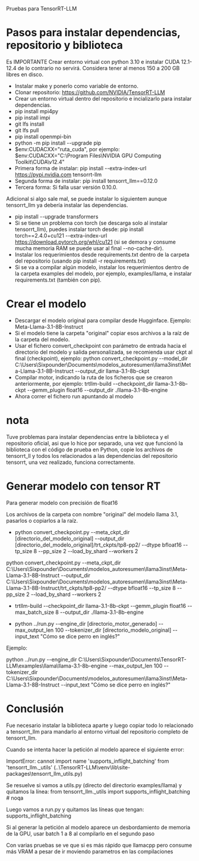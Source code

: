 Pruebas para TensorRT-LLM

# Pasos para instalar dependencias, repositorio y biblioteca

Es IMPORTANTE Crear entorno virtual con python 3.10 e instalar CUDA 12.1-12.4 de lo contrario no servirá.
Considera tener al menos 150 a 200 GB libres en disco.

* Instalar make y ponerlo como variable de entorno.
* Clonar repositorio: https://github.com/NVIDIA/TensorRT-LLM
* Crear un entorno virtual dentro del repositorio e incializarlo para instalar dependencias.
* pip install mpi4py
* pip install impi
* git lfs install
* git lfs pull
* pip install openmpi-bin
* python -m pip install --upgrade pip
* $env:CUDACXX="ruta_cuda", por ejemplo: $env:CUDACXX="C:\Program Files\NVIDIA GPU Computing Toolkit\CUDA\v12.4"                       
* Primera forma de instalar: pip install --extra-index-url https://pypi.nvidia.com tensorrt-llm            
* Segunda forma de instalar: pip install tensorrt_llm==0.12.0
* Tercera forma: Si falla usar versión 0.10.0.

Adicional si algo sale mal, se puede instalar lo siguientem aunque tensorrt_llm ya debería instalar las dependencias.

* pip install --upgrade transformers 
* Si se tiene un problema con torch (se descarga solo al instalar tensorrt_llm), puedes instalar torch desde: pip install torch==2.4.0+cu121 --extra-index-url https://download.pytorch.org/whl/cu121 (si se demora y consume mucha memoria RAM se puede usar al final --no-cache-dir).
* Instalar los requerimientos desde requirements.txt dentro de la carpeta del repositorio (usando pip install -r requirements.txt)
* Si se va a compilar algún modelo, instalar los requerimientos dentro de la carpeta examples del modelo, por ejemplo, examples/llama, e instalar requirements.txt (también con pip).

# Crear el modelo

* Descargar el modelo original para compilar desde Hugginface. Ejemplo: Meta-Llama-3.1-8B-Instruct
* Si el modelo tiene la carpeta "original" copiar esos archivos a la raíz de la carpeta del modelo.
* Usar el fichero convert_checkpoint con parámetro de entrada hacia el directorio del modelo y salida personalizada, se recomienda usar ckpt al final (checkpoint), ejemplo: 
python convert_checkpoint.py --model_dir C:\Users\Sixpounder\Documents\modelos_autoresumen\llama3inst\Meta-Llama-3.1-8B-Instruct --output_dir llama-3.1-8b-ckpt
* Compilar motor, indicando la ruta de los ficheros que se crearon anteriormente, por ejemplo: trtllm-build --checkpoint_dir llama-3.1-8b-ckpt --gemm_plugin float16 --output_dir ./llama-3.1-8b-engine
* Ahora correr el fichero run apuntando al modelo


# nota
Tuve problemas para instalar dependencias entre la biblioteca y el repositorio oficial, asi que lo hice por separado, una vez que funcionó la biblioteca con el código de prueba en Python, copie los archivos de tensorrt_ll y todos los relacionados a las dependencias del repositorio tensorrt, una vez realizado, funciona correctamente.

# Generar modelo con tensor RT

Para generar modelo con precisión de float16

Los archivos de la carpeta con nombre "original" del modelo llama 3.1, pasarlos o copiarlos a la raíz.

* python convert_checkpoint.py --meta_ckpt_dir [directorio_del_modelo_original] --output_dir [directorio_del_modelo_original]/trt_ckpts/tp8-pp2/ --dtype bfloat16 --tp_size 8 --pp_size 2 --load_by_shard --workers 2

python convert_checkpoint.py --meta_ckpt_dir C:\Users\Sixpounder\Documents\modelos_autoresumen\llama3inst\Meta-Llama-3.1-8B-Instruct --output_dir C:\Users\Sixpounder\Documents\modelos_autoresumen\llama3inst\Meta-Llama-3.1-8B-Instruct/trt_ckpts/tp8-pp2/ --dtype bfloat16 --tp_size 8 --pp_size 2 --load_by_shard --workers 2

* trtllm-build --checkpoint_dir llama-3.1-8b-ckpt --gemm_plugin float16 --max_batch_size 8 --output_dir ./llama-3.1-8b-engine

* python ../run.py --engine_dir [directorio_motor_generado]  --max_output_len 100 --tokenizer_dir [directorio_modelo_original] --input_text "Cómo se dice perro en inglés?"

Ejemplo:

python ../run.py --engine_dir C:\Users\Sixpounder\Documents\TensorRT-LLM\examples\llama\llama-3.1-8b-engine  --max_output_len 100 --tokenizer_dir C:\Users\Sixpounder\Documents\modelos_autoresumen\llama3inst\Meta-Llama-3.1-8B-Instruct --input_text "Cómo se dice perro en inglés?"

	 
# Conclusión

Fue necesario instalar la biblioteca aparte y luego copiar todo lo relacionado a tensorrt_llm para mandarlo al entorno virtual del repositorio completo de tensorrt_llm.

Cuando se intenta hacer la petición al modelo aparece el siguiente error:

ImportError: cannot import name 'supports_inflight_batching' from 'tensorrt_llm._utils' (..\TensorRT-LLM\venv\lib\site-packages\tensorrt_llm\_utils.py)

Se resuelve si vamos a utils.py (directo del directorio examples/llama) y quitamos la línea: from tensorrt_llm._utils import supports_inflight_batching  # noqa

Luego vamos a run.py y quitamos las líneas que tengan: supports_inflight_batching

Si al generar la petición al modelo aparece un desbordamiento de memoria de la GPU, usar batch 1 a 8 al compilarlo en el segundo paso

Con varias pruebas se ve que si es más rápido que llamacpp pero consume más VRAM a pesar de ir moviendo parametros en las compilaciones